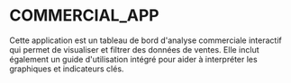 # COMMERCIAL_APP
Cette application est un tableau de bord d'analyse commerciale interactif qui permet de visualiser et filtrer des données de ventes. Elle inclut également un guide d'utilisation intégré pour aider à interpréter les graphiques et indicateurs clés.
